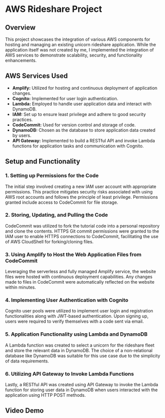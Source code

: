 # AWS Rideshare Project

## Overview

This project showcases the integration of various AWS components for hosting and managing an existing unicorn rideshare application. While the application itself was not created by me, I implemented the integration of AWS services to demonstrate scalability, security, and functionality enhancements.

## AWS Services Used

- **Amplify:** Utilized for hosting and continuous deployment of application changes.
- **Cognito:** Implemented for user login authentication.
- **Lambda:** Employed to handle user application data and interact with DynamoDB.
- **IAM:** Set up to ensure least privilege and adhere to good security practices.
- **CodeCommit:** Used for version control and storage of code.
- **DynamoDB:** Chosen as the database to store application data created by users.
- **API Gateway:** Implemented to build a RESTful API and invoke Lambda functions for application tasks and communication with Cognito.

## Setup and Functionality

### 1. Setting up Permissions for the Code

The initial step involved creating a new IAM user account with appropriate permissions. This practice mitigates security risks associated with using AWS root accounts and follows the principle of least privilege. Permissions granted include access to CodeCommit for file storage.

### 2. Storing, Updating, and Pulling the Code

CodeCommit was utilized to fork the tutorial code into a personal repository and clone the contents. HTTPS Git commit permissions were granted to the IAM user to enable HTTPS connections to CodeCommit, facilitating the use of AWS CloudShell for forking/cloning files.

### 3. Using Amplify to Host the Web Application Files from CodeCommit

Leveraging the serverless and fully managed Amplify service, the website files were hosted with continuous deployment capabilities. Any changes made to files in CodeCommit were automatically reflected on the website within minutes.

### 4. Implementing User Authentication with Cognito

Cognito user pools were utilized to implement user login and registration functionalities along with JWT-based authentication. Upon signing up, users were required to verify themselves with a code sent via email.

### 5. Application Functionality using Lambda and DynamoDB

A Lambda function was created to select a unicorn for the rideshare fleet and store the relevant data in DynamoDB. The choice of a non-relational database like DynamoDB was suitable for this use case due to the simplicity of data requirements.

### 6. Utilizing API Gateway to Invoke Lambda Functions

Lastly, a RESTful API was created using API Gateway to invoke the Lambda function for storing user data in DynamoDB when users interacted with the application using HTTP POST methods.

## Video Demo

